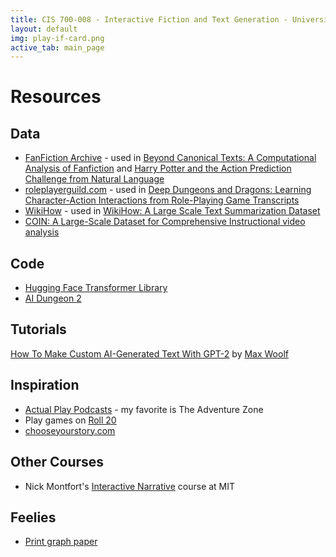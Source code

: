 ```yaml
---
title: CIS 700-008 - Interactive Fiction and Text Generation - University of Pennsylvania
layout: default
img: play-if-card.png
active_tab: main_page 
---
```


# Resources

## Data

* [FanFiction Archive](https://archive.org/details/fanfictiondotnet_repack) - used in [Beyond Canonical Texts: A Computational Analysis of Fanfiction](https://www.aclweb.org/anthology/D16-1218.pdf) and [Harry Potter and the Action Prediction Challenge from Natural Language](https://www.aclweb.org/anthology/N19-1218.pdf)
* [roleplayerguild.com](roleplayerguild.com) - used in [Deep Dungeons and Dragons: Learning Character-Action Interactions from Role-Playing Game Transcripts](https://www.aclweb.org/anthology/N18-2111.pdf)
* [WikiHow](https://www.wikihow.com/) - used in [WikiHow&colon; A Large Scale Text Summarization Dataset](https://arxiv.org/abs/1810.09305)
* [COIN: A Large-Scale Dataset for Comprehensive Instructional video analysis](https://coin-dataset.github.io)

## Code

* [Hugging Face Transformer Library](https://github.com/huggingface/transformers)
* [AI Dungeon 2](https://github.com/AIDungeon/AIDungeon)

## Tutorials 

[How To Make Custom AI-Generated Text With GPT-2](https://minimaxir.com/2019/09/howto-gpt2/) by [Max Woolf](https://minimaxir.com)

## Inspiration

* [Actual Play Podcasts](https://www.polygon.com/podcasts/2018/9/26/17860176/best-dungeons-dragons-dd-podcasts-tabletop-gaming) - my favorite is The Adventure Zone
* Play games on [Roll 20](https://roll20.net/)
* [chooseyourstory.com](http://chooseyourstory.com)

## Other Courses

* Nick Montfort's [Interactive Narrative](https://nickm.com/classes/interactive_narrative/2019_fall/) course at MIT

## Feelies

* [Print graph paper](http://print-graph-paper.com)

